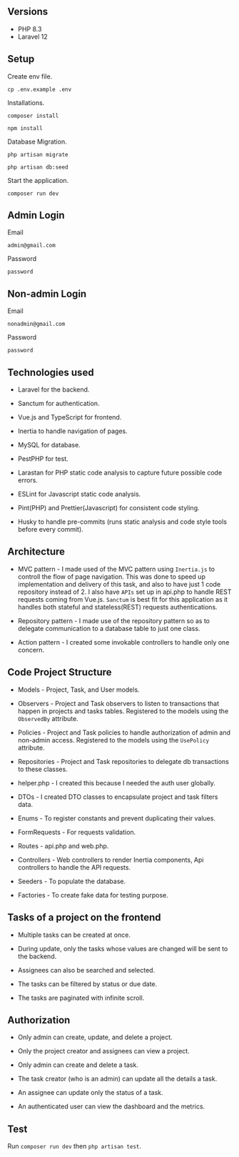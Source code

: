 ## Versions

- PHP 8.3
- Laravel 12

## Setup

Create env file.

    cp .env.example .env

Installations.

    composer install

    npm install

Database Migration.

    php artisan migrate

    php artisan db:seed

Start the application.

    composer run dev

## Admin Login

Email

    admin@gmail.com

Password

    password

## Non-admin Login

Email

    nonadmin@gmail.com

Password

    password

## Technologies used

- Laravel for the backend.

- Sanctum for authentication.

- Vue.js and TypeScript for frontend.

- Inertia to handle navigation of pages.

- MySQL for database.

- PestPHP for test.

- Larastan for PHP static code analysis to capture future possible code errors.

- ESLint for Javascript static code analysis.

- Pint(PHP) and Prettier(Javascript) for consistent code styling.

- Husky to handle pre-commits (runs static analysis and code style tools before every commit).


## Architecture

- MVC pattern - I made used of the MVC pattern using `Inertia.js` to controll the flow of page navigation. This was done to speed up implementation and delivery of this task, and also to have just 1 code repository instead of 2. I also have `APIs` set up in api.php to handle REST requests coming from Vue.js. `Sanctum` is best fit for this application as it handles both stateful and stateless(REST) requests authentications.

- Repository pattern - I made use of the repository pattern so as to delegate communication to a database table to just one class.

- Action pattern - I created some invokable controllers to handle only one concern.


## Code Project Structure

- Models - Project, Task, and User models.

- Observers - Project and Task observers to listen to transactions that happen in projects and tasks tables. Registered to the models using the `ObservedBy` attribute.

- Policies - Project and Task policies to handle authorization of admin and non-admin access. Registered to the models using the `UsePolicy` attribute.

- Repositories - Project and Task repositories to delegate db transactions to these classes.

- helper.php - I created this because I needed the auth user globally.

- DTOs - I created DTO classes to encapsulate project and task filters data.

- Enums - To register constants and prevent duplicating their values.

- FormRequests - For requests validation.

- Routes -  api.php and web.php.

- Controllers - Web controllers to render Inertia components, Api controllers to handle the API requests.

- Seeders - To populate the database.

- Factories - To create fake data for testing purpose.

## Tasks of a project on the frontend

- Multiple tasks can be created at once.

- During update, only the tasks whose values are changed will be sent to the backend.

- Assignees can also be searched and selected.

- The tasks can be filtered by status or due date.

- The tasks are paginated with infinite scroll.


## Authorization

- Only admin can create, update, and delete a project.

- Only the project creator and assignees can view a project.

- Only admin can create and delete a task.

- The task creator (who is an admin) can update all the details a task.

- An assignee can update only the status of a task.

- An authenticated user can view the dashboard and the metrics.


## Test

Run `composer run dev` then `php artisan test`.